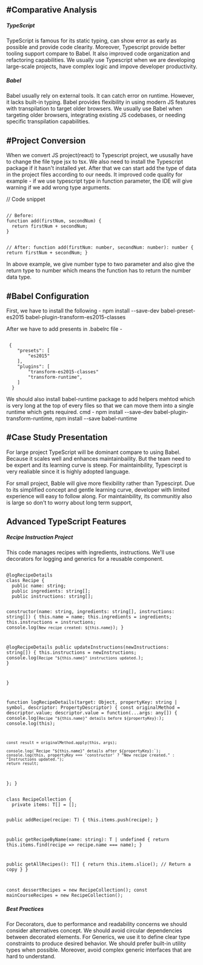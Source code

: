 <h2>#Comparative Analysis</h2>

<h5>TypeScript</h5>
<p>
TypeScript is famous for its static typing, can show error as early as possible and provide code clearity. Moreover, Typescript provide better tooling support compare to Babel. It also improved code organization and refactoring capabilities. We usually use Typescript when we are developing large-scale projects, have complex logic and impove developer productivity.
</p>

<h5>Babel</h5>
<p>
Babel usually rely on external tools. It can catch error on runtime. However, it lacks built-in typing. Babel provides flexibility in using modern JS features with transpilation to target older browsers. We usually use Babel when targeting older browsers, integrating existing JS codebases, or needing specific transpilation capabilities.
</p>

<h2>#Project Conversion</h2>
<p>
When we convert JS project(react) to Typescript project, we ususally have to change the file type jsx to tsx. We also need to install the Typescript package if it hasn't installed yet. After that we can start add the type of data in the project files according to our needs. It improved code quality for example - if we use typescript type in function parameter, the IDE will give warning if we add wrong type arguments. </p>
<p>// Code snippet<br></p>
<code>
// Before:
function add(firstNum, secondNum) {
  return firstNum + secondNum;
}

// After:
function add(firstNum: number, secondNum: number): number {
return firstNum + secondNum;
}
</code>

<p>In above example, we give number type to two parameter and also give the return type to number which means the function has to return the number data type.</p>

<h2>#Babel Configuration</h2>
<p>First, we have to install the following - npm install --save-dev babel-preset-es2015 babel-plugin-transform-es2015-classes</p>
<p>After we have to add presents in .babelrc file - </p>
<code>
 {
    "presets": [
        "es2015"
    ],
    "plugins": [
        "transform-es2015-classes"
        "transform-runtime",
    ]
  }
</code>
<p>We should also install babel-runtime package to add helpers mehtod which is very long at the top of every files so that we can move them into a single runtime which gets required. cmd - npm install --save-dev babel-plugin-transform-runtime, npm install --save babel-runtime</p>

<h2>#Case Study Presentation</h2>

<p>For large project TypeScript will be dominant compare to using Babel. Because it scales well and enhances maintainbaility. But the team need to be expert and its learning curve is steep. For maintainbility, Typescirpt is very realiable since it is highly adopted language.</p>

<p>For small project, Bable will give more flexibility rather than Typescirpt. Due to its simplified concept and gentle learning curve, developer with limited experience will easy to follow along. For maintainbility, its communitiy also is large so don't to worry about long term support,</p>

<h2>Advanced TypeScript Features</h2>

<h5>Recipe Instruction Project</h5>
<p>This code manages recipes with ingredients, instructions. We'll use decorators for logging and generics for a reusable component.</p> 
<code>
@logRecipeDetails
class Recipe {
  public name: string;
  public ingredients: string[];
  public instructions: string[];

constructor(name: string, ingredients: string[], instructions: string[]) {
this.name = name;
this.ingredients = ingredients;
this.instructions = instructions;
console.log(`New recipe created: ${this.name}`);
}

@logRecipeDetails
public updateInstructions(newInstructions: string[]) {
this.instructions = newInstructions;
console.log(`Recipe "${this.name}" instructions updated.`);
}

}

function logRecipeDetails(target: Object, propertyKey: string | symbol, descriptor: PropertyDescriptor) {
const originalMethod = descriptor.value;
descriptor.value = function(...args: any[]) {
console.log(`Recipe "${this.name}" details before ${propertyKey}:`);
console.log(this);

    const result = originalMethod.apply(this, args);

    console.log(`Recipe "${this.name}" details after ${propertyKey}:`);
    console.log(this, propertyKey === 'constructor' ? "New recipe created." : "Instructions updated.");
    return result;

};
}
</code>

<code>
class RecipeCollection<T extends RecipeData> {
  private items: T[] = [];

public addRecipe(recipe: T) {
this.items.push(recipe);
}

public getRecipeByName(name: string): T | undefined {
return this.items.find(recipe => recipe.name === name);
}

public getAllRecipes(): T[] {
return this.items.slice(); // Return a copy
}
}

const dessertRecipes = new RecipeCollection<DessertData>();
const mainCourseRecipes = new RecipeCollection<MainCourseData>();
</code>

<h5>Best Practices</h5>
<p>
For Decorators, due to performance and readability concerns we should consider alternatives concept.
We should avoid circular dependencies between decorated elements.
For Generics, we use it to define clear type constraints to produce desired behavior.
We should prefer built-in utility types when possible. Moreover, avoid complex generic interfaces that are hard to understand.
</p>
